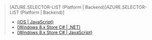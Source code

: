 > [AZURE.SELECTOR-LIST (Platform | Backend)]AZURE.SELECTOR-LIST (Platform | Backend)]
> 
> * [(iOS | JavaScript)](../articles/mobile-services-javascript-backend-ios-push-notifications-app-users.md)
> * [(Windows 8.x Store C# | .NET)](../articles/mobile-services-dotnet-backend-windows-store-dotnet-push-notifications-app-users.md)
> * [(Windows 8.x Store C# | JavaScript)](../articles/mobile-services-javascript-backend-windows-store-dotnet-push-notifications-app-users.md)
> 
> 
